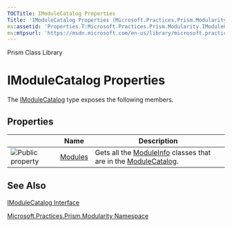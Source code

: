```yaml
---
TOCTitle: IModuleCatalog Properties
Title: 'IModuleCatalog Properties (Microsoft.Practices.Prism.Modularity)'
ms:assetid: 'Properties.T:Microsoft.Practices.Prism.Modularity.IModuleCatalog'
ms:mtpsurl: 'https://msdn.microsoft.com/en-us/library/microsoft.practices.prism.modularity.imodulecatalog_properties(v=pandp.50)'
---
```


Prism Class Library

IModuleCatalog Properties
=========================

The [IModuleCatalog](https://msdn.microsoft.com/library/microsoft.practices.prism.modularity.imodulecatalog) type exposes the following members.

Properties
----------

<span id="propertyTableToggle"></span>
<table>

<thead>
<tr class="header">
<th> </th>
<th>Name</th>
<th>Description</th>
</tr>
</thead>
<tbody>
<tr class="odd">
<td><img src="https://msdn.microsoft.com/en-us/Gg431162.pubproperty(en-us,PandP.50).gif" title="Public property" /></td>
<td><a href="https://msdn.microsoft.com/library/microsoft.practices.prism.modularity.imodulecatalog.modules">Modules</a></td>
<td><div class="summary">
Gets all the <a href="https://msdn.microsoft.com/library/microsoft.practices.prism.modularity.moduleinfo">ModuleInfo</a> classes that are in the <a href="https://msdn.microsoft.com/library/microsoft.practices.prism.modularity.modulecatalog">ModuleCatalog</a>.
</div></td>
</tr>
</tbody>
</table>

See Also
--------


[IModuleCatalog Interface](https://msdn.microsoft.com/library/microsoft.practices.prism.modularity.imodulecatalog)

[Microsoft.Practices.Prism.Modularity Namespace](https://msdn.microsoft.com/library/microsoft.practices.prism.modularity)
